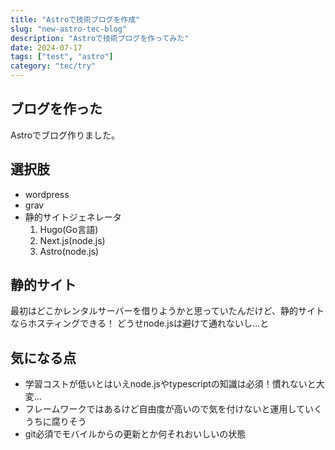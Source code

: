 ```yaml
---
title: "Astroで技術ブログを作成"
slug: "new-astro-tec-blog"
description: "Astroで技術ブログを作ってみた"
date: 2024-07-17
tags: ["test", "astro"]
category: "tec/try"
---
```


## ブログを作った
Astroでブログ作りました。

## 選択肢

- wordpress
- grav
- 静的サイトジェネレータ
  1.  Hugo(Go言語)
  2.  Next.js(node.js)
  3.  Astro(node.js)

## 静的サイト
最初はどこかレンタルサーバーを借りようかと思っていたんだけど、静的サイトならホスティングできる！
どうせnode.jsは避けて通れないし…と

## 気になる点
- 学習コストが低いとはいえnode.jsやtypescriptの知識は必須！慣れないと大変…
- フレームワークではあるけど自由度が高いので気を付けないと運用していくうちに腐りそう
- git必須でモバイルからの更新とか何それおいしいの状態
